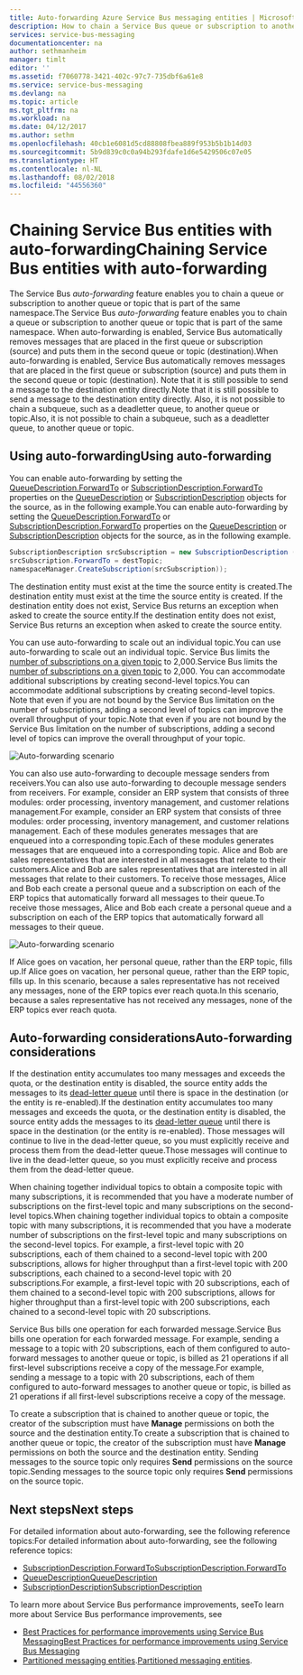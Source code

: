 ```yaml
---
title: Auto-forwarding Azure Service Bus messaging entities | Microsoft Docs
description: How to chain a Service Bus queue or subscription to another queue or topic.
services: service-bus-messaging
documentationcenter: na
author: sethmanheim
manager: timlt
editor: ''
ms.assetid: f7060778-3421-402c-97c7-735dbf6a61e8
ms.service: service-bus-messaging
ms.devlang: na
ms.topic: article
ms.tgt_pltfrm: na
ms.workload: na
ms.date: 04/12/2017
ms.author: sethm
ms.openlocfilehash: 40cb1e6081d5cd88808fbea889f953b5b1b14d03
ms.sourcegitcommit: 5b9d839c0c0a94b293fdafe1d6e5429506c07e05
ms.translationtype: HT
ms.contentlocale: nl-NL
ms.lasthandoff: 08/02/2018
ms.locfileid: "44556360"
---
```

# <a name="chaining-service-bus-entities-with-auto-forwarding"></a><span data-ttu-id="47f3a-103">Chaining Service Bus entities with auto-forwarding</span><span class="sxs-lookup"><span data-stu-id="47f3a-103">Chaining Service Bus entities with auto-forwarding</span></span>

<span data-ttu-id="47f3a-104">The Service Bus *auto-forwarding* feature enables you to chain a queue or subscription to another queue or topic that is part of the same namespace.</span><span class="sxs-lookup"><span data-stu-id="47f3a-104">The Service Bus *auto-forwarding* feature enables you to chain a queue or subscription to another queue or topic that is part of the same namespace.</span></span> <span data-ttu-id="47f3a-105">When auto-forwarding is enabled, Service Bus automatically removes messages that are placed in the first queue or subscription (source) and puts them in the second queue or topic (destination).</span><span class="sxs-lookup"><span data-stu-id="47f3a-105">When auto-forwarding is enabled, Service Bus automatically removes messages that are placed in the first queue or subscription (source) and puts them in the second queue or topic (destination).</span></span> <span data-ttu-id="47f3a-106">Note that it is still possible to send a message to the destination entity directly.</span><span class="sxs-lookup"><span data-stu-id="47f3a-106">Note that it is still possible to send a message to the destination entity directly.</span></span> <span data-ttu-id="47f3a-107">Also, it is not possible to chain a subqueue, such as a deadletter queue, to another queue or topic.</span><span class="sxs-lookup"><span data-stu-id="47f3a-107">Also, it is not possible to chain a subqueue, such as a deadletter queue, to another queue or topic.</span></span>

## <a name="using-auto-forwarding"></a><span data-ttu-id="47f3a-108">Using auto-forwarding</span><span class="sxs-lookup"><span data-stu-id="47f3a-108">Using auto-forwarding</span></span>
<span data-ttu-id="47f3a-109">You can enable auto-forwarding by setting the [QueueDescription.ForwardTo][QueueDescription.ForwardTo] or [SubscriptionDescription.ForwardTo][SubscriptionDescription.ForwardTo] properties on the [QueueDescription][QueueDescription] or [SubscriptionDescription][SubscriptionDescription] objects for the source, as in the following example.</span><span class="sxs-lookup"><span data-stu-id="47f3a-109">You can enable auto-forwarding by setting the [QueueDescription.ForwardTo][QueueDescription.ForwardTo] or [SubscriptionDescription.ForwardTo][SubscriptionDescription.ForwardTo] properties on the [QueueDescription][QueueDescription] or [SubscriptionDescription][SubscriptionDescription] objects for the source, as in the following example.</span></span>

```csharp
SubscriptionDescription srcSubscription = new SubscriptionDescription (srcTopic, srcSubscriptionName);
srcSubscription.ForwardTo = destTopic;
namespaceManager.CreateSubscription(srcSubscription));
```

<span data-ttu-id="47f3a-110">The destination entity must exist at the time the source entity is created.</span><span class="sxs-lookup"><span data-stu-id="47f3a-110">The destination entity must exist at the time the source entity is created.</span></span> <span data-ttu-id="47f3a-111">If the destination entity does not exist, Service Bus returns an exception when asked to create the source entity.</span><span class="sxs-lookup"><span data-stu-id="47f3a-111">If the destination entity does not exist, Service Bus returns an exception when asked to create the source entity.</span></span>

<span data-ttu-id="47f3a-112">You can use auto-forwarding to scale out an individual topic.</span><span class="sxs-lookup"><span data-stu-id="47f3a-112">You can use auto-forwarding to scale out an individual topic.</span></span> <span data-ttu-id="47f3a-113">Service Bus limits the [number of subscriptions on a given topic](service-bus-quotas.md) to 2,000.</span><span class="sxs-lookup"><span data-stu-id="47f3a-113">Service Bus limits the [number of subscriptions on a given topic](service-bus-quotas.md) to 2,000.</span></span> <span data-ttu-id="47f3a-114">You can accommodate additional subscriptions by creating second-level topics.</span><span class="sxs-lookup"><span data-stu-id="47f3a-114">You can accommodate additional subscriptions by creating second-level topics.</span></span> <span data-ttu-id="47f3a-115">Note that even if you are not bound by the Service Bus limitation on the number of subscriptions, adding a second level of topics can improve the overall throughput of your topic.</span><span class="sxs-lookup"><span data-stu-id="47f3a-115">Note that even if you are not bound by the Service Bus limitation on the number of subscriptions, adding a second level of topics can improve the overall throughput of your topic.</span></span>

![Auto-forwarding scenario][0]

<span data-ttu-id="47f3a-117">You can also use auto-forwarding to decouple message senders from receivers.</span><span class="sxs-lookup"><span data-stu-id="47f3a-117">You can also use auto-forwarding to decouple message senders from receivers.</span></span> <span data-ttu-id="47f3a-118">For example, consider an ERP system that consists of three modules: order processing, inventory management, and customer relations management.</span><span class="sxs-lookup"><span data-stu-id="47f3a-118">For example, consider an ERP system that consists of three modules: order processing, inventory management, and customer relations management.</span></span> <span data-ttu-id="47f3a-119">Each of these modules generates messages that are enqueued into a corresponding topic.</span><span class="sxs-lookup"><span data-stu-id="47f3a-119">Each of these modules generates messages that are enqueued into a corresponding topic.</span></span> <span data-ttu-id="47f3a-120">Alice and Bob are sales representatives that are interested in all messages that relate to their customers.</span><span class="sxs-lookup"><span data-stu-id="47f3a-120">Alice and Bob are sales representatives that are interested in all messages that relate to their customers.</span></span> <span data-ttu-id="47f3a-121">To receive those messages, Alice and Bob each create a personal queue and a subscription on each of the ERP topics that automatically forward all messages to their queue.</span><span class="sxs-lookup"><span data-stu-id="47f3a-121">To receive those messages, Alice and Bob each create a personal queue and a subscription on each of the ERP topics that automatically forward all messages to their queue.</span></span>

![Auto-forwarding scenario][1]

<span data-ttu-id="47f3a-123">If Alice goes on vacation, her personal queue, rather than the ERP topic, fills up.</span><span class="sxs-lookup"><span data-stu-id="47f3a-123">If Alice goes on vacation, her personal queue, rather than the ERP topic, fills up.</span></span> <span data-ttu-id="47f3a-124">In this scenario, because a sales representative has not received any messages, none of the ERP topics ever reach quota.</span><span class="sxs-lookup"><span data-stu-id="47f3a-124">In this scenario, because a sales representative has not received any messages, none of the ERP topics ever reach quota.</span></span>

## <a name="auto-forwarding-considerations"></a><span data-ttu-id="47f3a-125">Auto-forwarding considerations</span><span class="sxs-lookup"><span data-stu-id="47f3a-125">Auto-forwarding considerations</span></span>

<span data-ttu-id="47f3a-126">If the destination entity accumulates too many messages and exceeds the quota, or the destination entity is disabled, the source entity adds the messages to its [dead-letter queue](service-bus-dead-letter-queues.md) until there is space in the destination (or the entity is re-enabled).</span><span class="sxs-lookup"><span data-stu-id="47f3a-126">If the destination entity accumulates too many messages and exceeds the quota, or the destination entity is disabled, the source entity adds the messages to its [dead-letter queue](service-bus-dead-letter-queues.md) until there is space in the destination (or the entity is re-enabled).</span></span> <span data-ttu-id="47f3a-127">Those messages will continue to live in the dead-letter queue, so you must explicitly receive and process them from the dead-letter queue.</span><span class="sxs-lookup"><span data-stu-id="47f3a-127">Those messages will continue to live in the dead-letter queue, so you must explicitly receive and process them from the dead-letter queue.</span></span>

<span data-ttu-id="47f3a-128">When chaining together individual topics to obtain a composite topic with many subscriptions, it is recommended that you have a moderate number of subscriptions on the first-level topic and many subscriptions on the second-level topics.</span><span class="sxs-lookup"><span data-stu-id="47f3a-128">When chaining together individual topics to obtain a composite topic with many subscriptions, it is recommended that you have a moderate number of subscriptions on the first-level topic and many subscriptions on the second-level topics.</span></span> <span data-ttu-id="47f3a-129">For example, a first-level topic with 20 subscriptions, each of them chained to a second-level topic with 200 subscriptions, allows for higher throughput than a first-level topic with 200 subscriptions, each chained to a second-level topic with 20 subscriptions.</span><span class="sxs-lookup"><span data-stu-id="47f3a-129">For example, a first-level topic with 20 subscriptions, each of them chained to a second-level topic with 200 subscriptions, allows for higher throughput than a first-level topic with 200 subscriptions, each chained to a second-level topic with 20 subscriptions.</span></span>

<span data-ttu-id="47f3a-130">Service Bus bills one operation for each forwarded message.</span><span class="sxs-lookup"><span data-stu-id="47f3a-130">Service Bus bills one operation for each forwarded message.</span></span> <span data-ttu-id="47f3a-131">For example, sending a message to a topic with 20 subscriptions, each of them configured to auto-forward messages to another queue or topic, is billed as 21 operations if all first-level subscriptions receive a copy of the message.</span><span class="sxs-lookup"><span data-stu-id="47f3a-131">For example, sending a message to a topic with 20 subscriptions, each of them configured to auto-forward messages to another queue or topic, is billed as 21 operations if all first-level subscriptions receive a copy of the message.</span></span>

<span data-ttu-id="47f3a-132">To create a subscription that is chained to another queue or topic, the creator of the subscription must have **Manage** permissions on both the source and the destination entity.</span><span class="sxs-lookup"><span data-stu-id="47f3a-132">To create a subscription that is chained to another queue or topic, the creator of the subscription must have **Manage** permissions on both the source and the destination entity.</span></span> <span data-ttu-id="47f3a-133">Sending messages to the source topic only requires **Send** permissions on the source topic.</span><span class="sxs-lookup"><span data-stu-id="47f3a-133">Sending messages to the source topic only requires **Send** permissions on the source topic.</span></span>

## <a name="next-steps"></a><span data-ttu-id="47f3a-134">Next steps</span><span class="sxs-lookup"><span data-stu-id="47f3a-134">Next steps</span></span>

<span data-ttu-id="47f3a-135">For detailed information about auto-forwarding, see the following reference topics:</span><span class="sxs-lookup"><span data-stu-id="47f3a-135">For detailed information about auto-forwarding, see the following reference topics:</span></span>

* <span data-ttu-id="47f3a-136">[SubscriptionDescription.ForwardTo][SubscriptionDescription.ForwardTo]</span><span class="sxs-lookup"><span data-stu-id="47f3a-136">[SubscriptionDescription.ForwardTo][SubscriptionDescription.ForwardTo]</span></span>
* <span data-ttu-id="47f3a-137">[QueueDescription][QueueDescription]</span><span class="sxs-lookup"><span data-stu-id="47f3a-137">[QueueDescription][QueueDescription]</span></span>
* <span data-ttu-id="47f3a-138">[SubscriptionDescription][SubscriptionDescription]</span><span class="sxs-lookup"><span data-stu-id="47f3a-138">[SubscriptionDescription][SubscriptionDescription]</span></span>

<span data-ttu-id="47f3a-139">To learn more about Service Bus performance improvements, see</span><span class="sxs-lookup"><span data-stu-id="47f3a-139">To learn more about Service Bus performance improvements, see</span></span> 

* [<span data-ttu-id="47f3a-140">Best Practices for performance improvements using Service Bus Messaging</span><span class="sxs-lookup"><span data-stu-id="47f3a-140">Best Practices for performance improvements using Service Bus Messaging</span></span>](service-bus-performance-improvements.md)
* <span data-ttu-id="47f3a-141">[Partitioned messaging entities][Partitioned messaging entities].</span><span class="sxs-lookup"><span data-stu-id="47f3a-141">[Partitioned messaging entities][Partitioned messaging entities].</span></span>

[QueueDescription.ForwardTo]: /dotnet/api/microsoft.servicebus.messaging.queuedescription#Microsoft_ServiceBus_Messaging_QueueDescription_ForwardTo
[SubscriptionDescription.ForwardTo]: /dotnet/api/microsoft.servicebus.messaging.subscriptiondescription#Microsoft_ServiceBus_Messaging_SubscriptionDescription_ForwardTo
[QueueDescription]: /dotnet/api/microsoft.servicebus.messaging.queuedescription
[SubscriptionDescription]: /dotnet/api/microsoft.servicebus.messaging.queuedescription
[0]: https://docstestmedia1.blob.core.windows.net/azure-media/articles/service-bus-messaging/media/service-bus-auto-forwarding/IC628631.gif
[1]: https://docstestmedia1.blob.core.windows.net/azure-media/articles/service-bus-messaging/media/service-bus-auto-forwarding/IC628632.gif
[Partitioned messaging entities]: service-bus-partitioning.md



